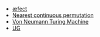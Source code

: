 - [æfect](æfect.md)
- [Nearest continuous permutation](near_permut.md)
- [Von Neumann Turing Machine](VN-TM.md)
- [UG](UnderGrounds.md)

